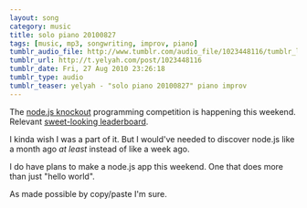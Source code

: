 ```yaml
---
layout: song
category: music
title: solo piano 20100827
tags: [music, mp3, songwriting, improv, piano]
tumblr_audio_file: http://www.tumblr.com/audio_file/1023448116/tumblr_l7uhnuOpUd1qzo4ep
tumblr_url: http://t.yelyah.com/post/1023448116
tumblr_date: Fri, 27 Aug 2010 23:26:18
tumblr_type: audio
tumblr_teaser: yelyah - "solo piano 20100827" piano improv
---
```

The [node.js knockout](http://nodeknockout.com/) programming competition is happening this weekend. Relevant [sweet-looking leaderboard](http://leaderboard.no.de/).

I kinda wish I was a part of it. But I would've needed to discover node.js like a month ago *at least* instead of like a week ago.

I do have plans to make a node.js app this weekend. One that does more than just "hello world".

As made possible by copy/paste I'm sure.
